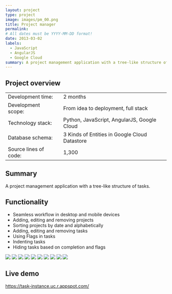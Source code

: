 ```yaml
---
layout: project
type: project
image: images/pm_00.png
title: Project manager
permalink: 
# All dates must be YYYY-MM-DD format!
date: 2013-03-02
labels:
  - JavaScript
  - AngularJS
  - Google Cloud
summary: A project management application with a tree-like structure of tasks.
---
```


## Project overview

<table>
  <tr>
    <td>Development time:&nbsp;</td>
    <td>2 months</td>
  </tr>
  <tr>
    <td>Development scope:&nbsp;</td>
    <td>From idea to deployment, full stack</td>
  </tr>
  <tr>
    <td>Technology stack:&nbsp;</td>
    <td>Python, JavaScript, AngularJS, Google Cloud</td>
  </tr>
  <tr>
    <td>Database schema:&nbsp;</td>
    <td>3 Kinds of Entities in Google Cloud Datastore</td>
  </tr>
  <tr>
    <td>Source lines of code:&nbsp;</td>
    <td>1,300</td>
  </tr>
</table>

## Summary

A project management application with a tree-like structure of tasks.

## Functionality

- Seamless workflow in desktop and mobile devices
- Adding, editing and removing projects
- Sorting projects by date and alphabetically
- Adding, editing and removing tasks
- Using Flags in tasks
- Indenting tasks
- Hiding tasks based on completion and flags

<div class="ui small rounded images">
  <a href="../images/pm_01.png" target="_blank"><img class="ui image" src="../images/pm_01.png"></a>
  <a href="../images/pm_02.png" target="_blank"><img class="ui image" src="../images/pm_02.png"></a>
  <a href="../images/pm_03.png" target="_blank"><img class="ui image" src="../images/pm_03.png"></a>
  <a href="../images/pm_04.png" target="_blank"><img class="ui image" src="../images/pm_04.png"></a>
  <a href="../images/pm_05.png" target="_blank"><img class="ui image" src="../images/pm_05.png"></a>
  <a href="../images/pm_06.png" target="_blank"><img class="ui image" src="../images/pm_06.png"></a>
  <a href="../images/pm_07.png" target="_blank"><img class="ui image" src="../images/pm_07.png"></a>
  <a href="../images/pm_08.png" target="_blank"><img class="ui image" src="../images/pm_08.png"></a>
  <a href="../images/pm_09.png" target="_blank"><img class="ui image" src="../images/pm_09.png"></a>
  <a href="../images/pm_10.png" target="_blank"><img class="ui image" src="../images/pm_10.png"></a>
</div>


## Live demo 

<a href="https://task-instance.uc.r.appspot.com/" target="_blank">https://task-instance.uc.r.appspot.com/</a>
